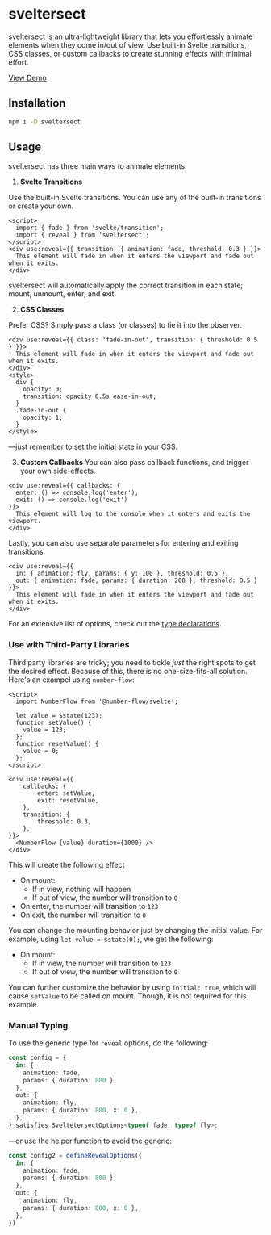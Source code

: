 # sveltersect

sveltersect is an ultra-lightweight library that lets you effortlessly animate elements when they come in/out of view. Use built-in Svelte transitions, CSS classes, or custom callbacks to create stunning effects with minimal effort.

[View Demo](https://colecrouter.github.io/sveltersect)

## Installation

```bash
npm i -D sveltersect
```

## Usage

sveltersect has three main ways to animate elements:

1. **Svelte Transitions**

Use the built-in Svelte transitions. You can use any of the built-in transitions or create your own.

```svelte
<script>
  import { fade } from 'svelte/transition';
  import { reveal } from 'sveltersect';
</script>
<div use:reveal={{ transition: { animation: fade, threshold: 0.3 } }}>
  This element will fade in when it enters the viewport and fade out when it exits.
</div>
```

sveltersect will automatically apply the correct transition in each state; mount, unmount, enter, and exit.

2. **CSS Classes**

Prefer CSS? Simply pass a class (or classes) to tie it into the observer.

```svelte
<div use:reveal={{ class: 'fade-in-out', transition: { threshold: 0.5 } }}>
  This element will fade in when it enters the viewport and fade out when it exits.
</div>
<style>
  div {
    opacity: 0;
    transition: opacity 0.5s ease-in-out;
  }
  .fade-in-out {
    opacity: 1;
  }
</style>
```

—just remember to set the initial state in your CSS.

3. **Custom Callbacks**
   You can also pass callback functions, and trigger your own side-effects.

```svelte
<div use:reveal={{ callbacks: { 
  enter: () => console.log('enter'),
  exit: () => console.log('exit')
}}>
  This element will log to the console when it enters and exits the viewport.
</div>
```

Lastly, you can also use separate parameters for entering and exiting transitions:

```svelte
<div use:reveal={{
  in: { animation: fly, params: { y: 100 }, threshold: 0.5 },
  out: { animation: fade, params: { duration: 200 }, threshold: 0.5 }
}}>
  This element will fade in when it enters the viewport and fade out when it exits.
</div>
```

For an extensive list of options, check out the [type declarations](src\lib\types.ts).

### Use with Third-Party Libraries

Third party libraries are tricky; you need to tickle *just* the right spots to get the desired effect. Because of this, there is no one-size-fits-all solution. Here's an exampel using `number-flow`:

```svelte
<script>
  import NumberFlow from '@number-flow/svelte';
  
  let value = $state(123);
  function setValue() {
    value = 123;
  };
  function resetValue() {
    value = 0;
  };
</script>

<div use:reveal={{
    callbacks: {
        enter: setValue,
        exit: resetValue,
    },
    transition: {
        threshold: 0.3,
    },
}}>
  <NumberFlow {value} duration={1000} />
</div>
```

This will create the following effect

- On mount:
  - If in view, nothing will happen
  - If out of view, the number will transition to `0`
- On enter, the number will transition to `123`
- On exit, the number will transition to `0`

You can change the mounting behavior just by changing the initial value. For example, using `let value = $state(0);`, we get the following:

- On mount:
  - If in view, the number will transition to `123`
  - If out of view, the number will transition to `0`

You can further customize the behavior by using `initial: true`, which will cause `setValue` to be called on mount. Though, it is not required for this example.

### Manual Typing

To use the generic type for `reveal` options, do the following:

```ts
const config = {
  in: {
    animation: fade,
    params: { duration: 800 },
  },
  out: {
    animation: fly,
    params: { duration: 800, x: 0 },
  },
} satisfies SveltetersectOptions<typeof fade, typeof fly>;
```

—or use the helper function to avoid the generic:

```ts
const config2 = defineRevealOptions({
  in: {
    animation: fade,
    params: { duration: 800 },
  },
  out: {
    animation: fly,
    params: { duration: 800, x: 0 },
  },
})
```
